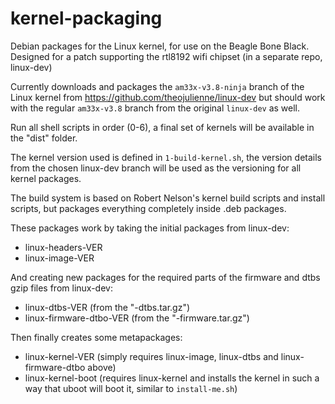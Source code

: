 kernel-packaging
================

Debian packages for the Linux kernel, for use on the Beagle Bone Black. Designed for a patch supporting the rtl8192 
wifi chipset (in a separate repo, linux-dev)

Currently downloads and packages the `am33x-v3.8-ninja` branch of the Linux kernel from https://github.com/theojulienne/linux-dev
but should work with the regular `am33x-v3.8` branch from the original `linux-dev` as well.

Run all shell scripts in order (0-6), a final set of kernels will be available in the "dist" folder.

The kernel version used is defined in `1-build-kernel.sh`, the version details from the chosen linux-dev branch will
be used as the versioning for all kernel packages.

The build system is based on Robert Nelson's kernel build scripts and install scripts, but packages everything
completely inside .deb packages.

These packages work by taking the initial packages from linux-dev:
* linux-headers-VER
* linux-image-VER

And creating new packages for the required parts of the firmware and dtbs gzip files from linux-dev:
* linux-dtbs-VER (from the "-dtbs.tar.gz")
* linux-firmware-dtbo-VER (from the "-firmware.tar.gz")

Then finally creates some metapackages:
* linux-kernel-VER (simply requires linux-image, linux-dtbs and linux-firmware-dtbo above)
* linux-kernel-boot (requires linux-kernel and installs the kernel in such a way that uboot will boot it, similar to `install-me.sh`)

